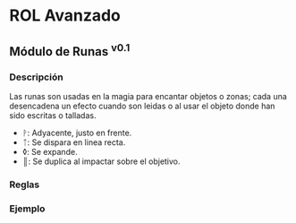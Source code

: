 # ROL Avanzado
## Módulo de Runas <sup>v0.1</sup>

### Descripción
Las runas son usadas en la magia para encantar objetos o zonas; cada una desencadena un efecto cuando son leidas o al usar el objeto donde han sido escritas o talladas.
* ᚹ: Adyacente, justo en frente.
* ᛏ: Se dispara en linea recta.
* ◊: Se expande.
* ║: Se duplica al impactar sobre el objetivo.

### Reglas

### Ejemplo
